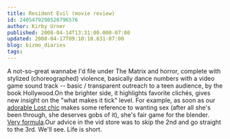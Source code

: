 ```yaml
---
title: Resident Evil (movie review)
id: 2405479298520796576
author: Kirby Urner
published: 2008-04-14T13:31:00.000-07:00
updated: 2008-04-17T09:10:10.631-07:00
blog: bizmo_diaries
tags: 
---
```


A not-so-great wannabe I'd file under The Matrix and horror, complete with stylized (choreographed) violence, basically dance numbers with a video game sound track -- basic / transparent outreach to a teen audience, by the book Hollywood.On the brighter side, it highlights favorite clichés, gives new insight on the "what makes it tick" level.  For example, as soon as our [adorable Lost chic](http://worldgame.blogspot.com/2006/11/cultural-anthropology.html) makes some reference to wanting sex (after all she's been through, she deserves gobs of it), she's fair game for the blender.  [Very formula](http://worldgame.blogspot.com/2007/12/avp-2-movie-review.html).Our advice in the vid store was to skip the 2nd and go straight to the 3rd.  We'll see.  Life is short.